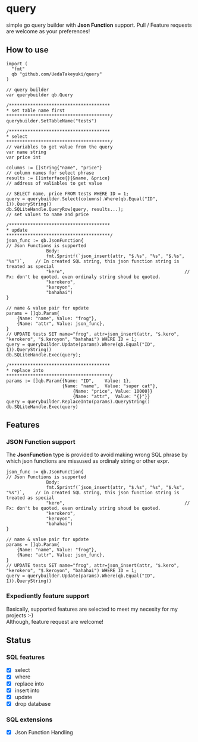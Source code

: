 # query
simple go query builder with **Json Function** support. Pull / Feature requests are welcome as your preferences!

## How to use
```
import (
  "fmt"
  qb "github.com/UedaTakeyuki/query"
)

// query builder
var querybuilder qb.Query

/**************************************
* set table name first
***************************************/
querybuilder.SetTableName("tests")

/**************************************
* select
***************************************/
// variables to get value from the query
var name string
var price int

columns := []string{"name", "price"}                                           // column names for select phrase
results := []interface{}{&name, &price}                                        // address of valiables to get value

// SELECT name, price FROM tests WHERE ID = 1;
query = querybuilder.Select(columns).Where(qb.Equal("ID", 1)).QueryString() 
db.SQLiteHandle.QueryRow(query, results...);                                   // set values to name and price

/**************************************
* update
***************************************/
json_func := qb.JsonFunction{                                                  // Json Functions is supported
               Body:
               fmt.Sprintf(`json_insert(attr, "$.%s", "%s", "$.%s", "%s")`,    // In created SQL string, this json function string is treated as special
			   "kero",                                             // Fx: don't be quoted, even ordinaly string shoud be quoted.
			   "kerokero",
			   "keroyon",
			   "bahahai")
}
			     
// name & value pair for update
params = []qb.Param{
	{Name: "name", Value: "frog"},
	{Name: "attr", Value: json_func},
}
// UPDATE tests SET name="frog", attr=json_insert(attr, "$.kero", "kerokero", "$.keroyon", "bahahai") WHERE ID = 1;
query = querybuilder.Update(params).Where(qb.Equal("ID", 1)).QueryString()
db.SQLiteHandle.Exec(query);

/**************************************
* replace into
***************************************/
params := []qb.Param{{Name: "ID",    Value: 1},
                     {Name: "name",  Value: "super cat"},
		                 {Name: "price", Value: 10000}}
		                 {Name: "attr",  Value: "{}"}}
query = querybuilder.ReplaceInto(params).QueryString()
db.SQLiteHandle.Exec(query)
```

## Features
### JSON Function support
The **JsonFunction** type is provided to avoid making wrong SQL phrase by which json functions are missused as ordinaly string or other expr.

```
json_func := qb.JsonFunction{                                                  // Json Functions is supported
               Body:
               fmt.Sprintf(`json_insert(attr, "$.%s", "%s", "$.%s", "%s")`,    // In created SQL string, this json function string is treated as special
			   "kero",                                             // Fx: don't be quoted, even ordinaly string shoud be quoted.
			   "kerokero",
			   "keroyon",
			   "bahahai")
}
			     
// name & value pair for update
params = []qb.Param{
	{Name: "name", Value: "frog"},
	{Name: "attr", Value: json_func},
}
// UPDATE tests SET name="frog", attr=json_insert(attr, "$.kero", "kerokero", "$.keroyon", "bahahai") WHERE ID = 1;
query = querybuilder.Update(params).Where(qb.Equal("ID", 1)).QueryString()
```

### Expediently feature support
Basically, supported features are selected to meet my necesity for my projects :-)  
Although, feature request are welcome!


## Status
### SQL features
- [x] select
- [x] where
- [x] replace into
- [x] insert into
- [x] update
- [x] drop database

### SQL extensions
- [x] Json Function Handling
